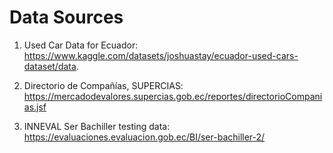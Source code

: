 # Data Sources

1. Used Car Data for Ecuador: https://www.kaggle.com/datasets/joshuastay/ecuador-used-cars-dataset/data.

2. Directorio de Compañías, SUPERCIAS: https://mercadodevalores.supercias.gob.ec/reportes/directorioCompanias.jsf

3. INNEVAL Ser Bachiller testing data: https://evaluaciones.evaluacion.gob.ec/BI/ser-bachiller-2/